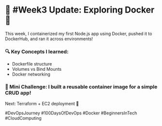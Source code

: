 # 🔧 #Week3 Update: Exploring Docker 🐳

This week, I containerized my first Node.js app using Docker, pushed it to DockerHub, and ran it across environments!

### 🔍 Key Concepts I learned:
- Dockerfile structure
- Volumes vs Bind Mounts
- Docker networking

### 🎯 Mini Challenge: I built a reusable container image for a simple CRUD app!

Next: Terraform + EC2 deployment 🚀

#DevOpsJourney #100DaysOfDevOps #Docker #BeginnersInTech #CloudComputing
